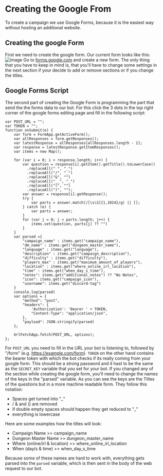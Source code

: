 # Creating the Google From

To create a campaign we use Google Forms, because it is the easiest way without hosting an additional website.

## Creating the google Form
First we need to create the google form. Our current form looks like this:
![image](https://cdn.discordapp.com/attachments/950686852325711882/952531731418857552/Screenshot_2022-03-13_at_12-39-38_New_Dungeons_and_Dragons_Campaign.png)
Go to [forms.google.com](https://forms.google.com) and create a new form. The only thing that you have to keep in mind is, that you'll have to change some settings in the next section if your decide to add or remove sections or if you change the titles.

## Google Forms Script
The second part of creating the Google Form is programming the part that send the the forms data to our bot. For this click the 3 dots in the top right corner of the google forms editing page and fill in the following script:
```
var POST_URL = "";
var TOKEN = "";
function onSubmit(e) {
    var form = FormApp.getActiveForm();
    var allResponses = form.getResponses();
    var latestResponse = allResponses[allResponses.length - 1];
    var response = latestResponse.getItemResponses();
    var items = new Map();

    for (var i = 0; i < response.length; i++) {
        var question = response[i].getItem().getTitle().toLowerCase()
          .replaceAll(" ", "_")
          .replaceAll("/", "_")
          .replaceAll("&", "")
          .replaceAll("__", "_")
          .replaceAll("(", "")
          .replaceAll(")", "");
        var answer = response[i].getResponse();
        try {
            var parts = answer.match(/[\s\S]{1,1024}/g) || [];
        } catch (e) {
            var parts = answer;
        }
        for (var j = 0; j < parts.length; j++) {
            items.set(question, parts[j] ?? "")
        }
    }
    var parsed ={
        "campaign_name" : items.get("campaign_name"),
        "dm_name" : items.get("dungeon_master_name"),
        "language" : items.get("language"),
        "description" : items.get("campaign_description"),
        "difficulty" : items.get("difficulty"),
        "players_max" : items.get("maximum_amount_of_players"),
        "location" : items.get("where_online_irl_location"),
        "time" : items.get("when_day_s_time"),
        "notes": items.get("additional_notes") ?? "No Notes",
        "icon": items.get("campaign_icon"),
        "username": items.get("discord-tag")
    }
    console.log(parsed)
    var options = {
        "method": "post",
        "headers": {
            'Authorization': 'Bearer ' + TOKEN,
            "Content-Type": "application/json",
        },
        "payload": JSON.stringify(parsed)
    };

    UrlFetchApp.fetch(POST_URL, options);
};
```
For `POST_URL` you need to fill in the URL your bot is listening to, followed by "/form" (e.g. https://example.com/form). `TOKEN` on the other hand contains the bearer token with which the bot checks if its really coming from your google form. This should be a strong password and it hast to be the same as the `SECRET_KEY` variable that you set for your bot.
If you changed any of the section while creating the google form, you'll need to change the names of the keys in the "parsed" variable. As you can see the keys are the Titles of the questions but in a more machine readable form. They follow this notation: 

- Spaces get turned into "_"
- / & and () are removed
- if double empty spaces should happen they get reduced to "_"
- everything is lowercase

Here are some examples how the titles will look:

- Campaign Name >> campaign_name
- Dungeon Master Name >> dungeon_master_name
- Where (online/irl & location) >> where_online_irl_location
- When (day/s & time) >> when_day_s_time

Because some of these names are hard to work with, everything gets parsed into the `parsed` variable, which is then sent in the body of the web request to our bot.